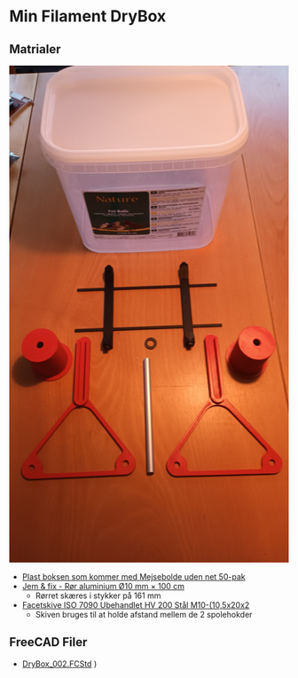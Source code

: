 # Min Filament DryBox

## Matrialer

![Matriale foto](./Images/20250106_092037.jpg)

* [Plast boksen som kommer med Mejsebolde uden net 50-pak](https://www.harald-nyborg.dk/mejsebolde-uden-net-50-pak)
* [Jem & fix - Rør aluminium Ø10 mm × 100 cm](https://www.jemogfix.dk/roer-aluminium-oe10-mm-100-cm/4145/9032129/)
  * Rørret skæres i stykker på 161 mm
* [Facetskive ISO 7090 Ubehandlet HV 200 Stål M10-(10,5x20x2](https://bolte.dk/facetskive-iso-7090-ubehandlet-hv-200-staal-m10-10-5x20x2-500-stk)  
  * Skiven bruges til at holde afstand mellem de 2 spolehokder

## FreeCAD Filer

* [DryBox_002.FCStd](./DryBox_002.FCStd)
)
